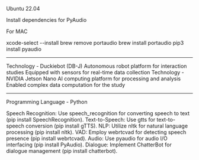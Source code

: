 Ubuntu 22.04 

Install dependencies for PyAudio

For MAC 

xcode-select --install
brew remove portaudio
brew install portaudio
pip3 install pyaudio


------

Technology - Duckiebot (DB-J)
Autonomous robot platform for interaction studies
Equipped with sensors for real-time data collection
Technology - NVIDIA Jetson Nano
AI computing platform for processing and analysis
Enabled complex data computation for the study


-------------------

Programming Language - Python

Speech Recognition: Use speech_recognition for converting speech to text (pip install SpeechRecognition).
Text-to-Speech: Use gtts for text-to-speech conversion (pip install gTTS).
NLP: Utilize nltk for natural language processing (pip install nltk).
VAD: Employ webrtcvad for detecting speech presence (pip install webrtcvad).
Audio: Use pyaudio for audio I/O interfacing (pip install PyAudio).
Dialogue: Implement ChatterBot for dialogue management (pip install chatterbot).